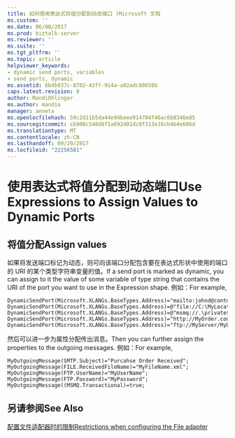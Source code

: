 ```yaml
---
title: 如何使用表达式将值分配到动态端口 |Microsoft 文档
ms.custom: ''
ms.date: 06/08/2017
ms.prod: biztalk-server
ms.reviewer: ''
ms.suite: ''
ms.tgt_pltfrm: ''
ms.topic: article
helpviewer_keywords:
- dynamic send ports, variables
- send ports, dynamic
ms.assetid: 6bdb937c-8702-43ff-914a-a02adc88658b
caps.latest.revision: 9
author: MandiOhlinger
ms.author: mandia
manager: anneta
ms.openlocfilehash: 59c2d11b5da44e94beee914704f46ac6b0346e85
ms.sourcegitcommit: cb908c540d8f1a692d01dc8f313e16cb4b4e696d
ms.translationtype: MT
ms.contentlocale: zh-CN
ms.lasthandoff: 09/20/2017
ms.locfileid: "22256581"
---
```

# <a name="use-expressions-to-assign-values-to-dynamic-ports"></a><span data-ttu-id="8c378-102">使用表达式将值分配到动态端口</span><span class="sxs-lookup"><span data-stu-id="8c378-102">Use Expressions to Assign Values to Dynamic Ports</span></span>

## <a name="assign-values"></a><span data-ttu-id="8c378-103">将值分配</span><span class="sxs-lookup"><span data-stu-id="8c378-103">Assign values</span></span>
<span data-ttu-id="8c378-104">如果将发送端口标记为动态，则可向该端口分配包含要在表达式形状中使用的端口的 URI 的某个类型字符串变量的值。</span><span class="sxs-lookup"><span data-stu-id="8c378-104">If a send port is marked as dynamic, you can assign to it the value of some variable of type string that contains the URI of the port you want to use in the Expression shape.</span></span> <span data-ttu-id="8c378-105">例如：</span><span class="sxs-lookup"><span data-stu-id="8c378-105">For example,</span></span>  
  
```  
DynamicSendPort(Microsoft.XLANGs.BaseTypes.Address)="mailto:johnd@contoso.com";  
DynamicSendPort(Microsoft.XLANGs.BaseTypes.Address)=@"file://C:\MyLocation\%SourceFileName%.xml";  
DynamicSendPort(Microsoft.XLANGs.BaseTypes.Address)=@"msmq://.\private$\MyQueue";  
DynamicSendPort(Microsoft.XLANGs.BaseTypes.Address)="http://MyOrder.contoso.com";  
DynamicSendPort(Microsoft.XLANGs.BaseTypes.Address)="ftp://MyServer/MyDirectory/%MessageID%.xml";  
```  
  
 <span data-ttu-id="8c378-106">然后可以进一步为属性分配传出消息。</span><span class="sxs-lookup"><span data-stu-id="8c378-106">Then you can further assign the properties to the outgoing messages.</span></span> <span data-ttu-id="8c378-107">例如：</span><span class="sxs-lookup"><span data-stu-id="8c378-107">For example,</span></span>  
  
```  
MyOutgoingMessage(SMTP.Subject)="Purcahse Order Received";  
MyOutgoingMessage(FILE.ReceivedFileName)="MyFileName.xml";  
MyOutgoingMessage(FTP.UserName)="MyUserName";  
MyOutgoingMessage(FTP.Password)="MyPassword";  
MyOutgoingMessage((MSMQ.Transactional)=true;  
```  
  
## <a name="see-also"></a><span data-ttu-id="8c378-108">另请参阅</span><span class="sxs-lookup"><span data-stu-id="8c378-108">See Also</span></span>  
[<span data-ttu-id="8c378-109">配置文件适配器时的限制</span><span class="sxs-lookup"><span data-stu-id="8c378-109">Restrictions when configuring the File adapter</span></span>](restrictions-when-configuring-the-file-adapter.md)